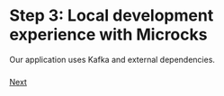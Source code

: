 # Step 3: Local development experience with Microcks

Our application uses Kafka and external dependencies.


### 
[Next](step-4-write-rest-tests.md)